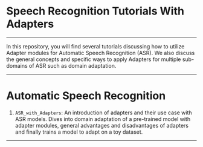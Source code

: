 # Speech Recognition Tutorials With Adapters
------------

In this repository, you will find several tutorials discussing how to utilize Adapter modules for Automatic Speech Recognition (ASR). We also discuss the general concepts and specific ways to apply Adapters for multiple sub-domains of ASR such as domain adaptation.


------------

# Automatic Speech Recognition

1) `ASR_with_Adapters`: An introduction of adapters and their use case with ASR models. Dives into domain adaptation of a pre-trained model with adapter modules, general advantages and disadvantages of adapters and finally trains a model to adapt on a toy dataset.

------------
